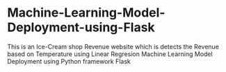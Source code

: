 # Machine-Learning-Model-Deployment-using-Flask
This is an Ice-Cream shop Revenue  website which is detects the Revenue based on Temperature using Linear Regresion Machine Learning  Model Deployment using Python framework Flask
